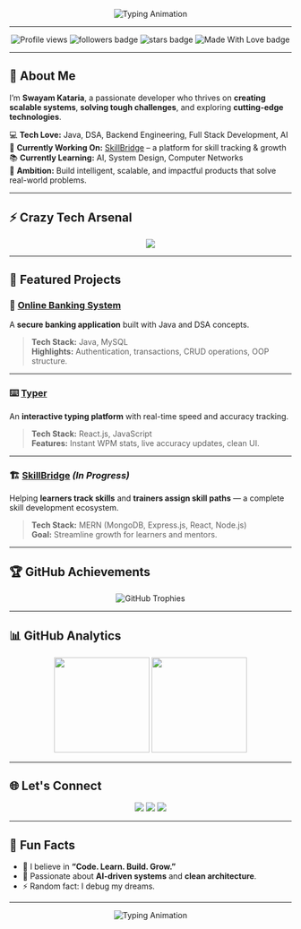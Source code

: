 <!-- Typing Animation Header -->
<p align="center">
  <img src="https://readme-typing-svg.herokuapp.com?font=Fira+Code&weight=600&size=30&duration=3500&pause=1000&color=00F5FF&center=true&vCenter=true&width=800&lines=Hey+There!+I'm+Swayam+Kataria+👋;Java+Developer+%7C+DSA+Enthusiast+💻;Full+Stack+%26+AI+Learner+🚀;Lover+of+Clean+Code+%26+Big+Ideas+🌟" alt="Typing Animation">
</p>

---

<!-- Profile Views & Badges -->
<p align="center">
  <img src="https://komarev.com/ghpvc/?username=swayam-21max&label=Profile%20Views&color=brightgreen&style=for-the-badge" alt="Profile views" />
  <img src="https://img.shields.io/github/followers/swayam-21max?label=Followers&style=for-the-badge" alt="followers badge"/>
  <img src="https://img.shields.io/github/stars/swayam-21max?label=Stars&style=for-the-badge" alt="stars badge"/>
  <img src="https://img.shields.io/badge/Made%20With-Love-ff69b4?style=for-the-badge" alt="Made With Love badge"/>
</p>

---

## 🌟 About Me

I’m **Swayam Kataria**, a passionate developer who thrives on **creating scalable systems**, **solving tough challenges**, and exploring **cutting-edge technologies**.  

💻 **Tech Love:** Java, DSA, Backend Engineering, Full Stack Development, AI  
🚀 **Currently Working On:** [SkillBridge](#) – a platform for skill tracking & growth  
📚 **Currently Learning:** AI, System Design, Computer Networks  
🎯 **Ambition:** Build intelligent, scalable, and impactful products that solve real-world problems.

---

## ⚡ Crazy Tech Arsenal
<p align="center">
  <img src="https://skillicons.dev/icons?i=java,cpp,react,nodejs,express,mongodb,mysql,git,github,html,css,js,vscode,linux&theme=dark" />
</p>

---

## 🚀 Featured Projects

### 🏦 [Online Banking System](#)
A **secure banking application** built with Java and DSA concepts.  
> **Tech Stack:** Java, MySQL  
> **Highlights:** Authentication, transactions, CRUD operations, OOP structure.

---

### ⌨️ [Typer](#)
An **interactive typing platform** with real-time speed and accuracy tracking.  
> **Tech Stack:** React.js, JavaScript  
> **Features:** Instant WPM stats, live accuracy updates, clean UI.

---

### 🏗 [SkillBridge](#) *(In Progress)*
Helping **learners track skills** and **trainers assign skill paths** — a complete skill development ecosystem.  
> **Tech Stack:** MERN (MongoDB, Express.js, React, Node.js)  
> **Goal:** Streamline growth for learners and mentors.

---

## 🏆 GitHub Achievements
<p align="center">
  <img src="https://github-profile-trophy.vercel.app/?username=swayam-21max&theme=darkhub&no-frame=true&margin-w=15&column=6" alt="GitHub Trophies" />
</p>

---

## 📊 GitHub Analytics
<p align="center">
  <img src="https://github-readme-stats.vercel.app/api?username=swayam-21max&show_icons=true&count_private=true&hide_border=true&theme=tokyonight&bg_color=00000000" height="170" />
  <img src="https://github-readme-streak-stats.herokuapp.com/?user=swayam-21max&theme=tokyonight&hide_border=true" height="170" />
</p>

---

## 🌐 Let's Connect
<p align="center">
  <a href="https://www.linkedin.com/in/swayam-kataria/"><img src="https://img.shields.io/badge/LinkedIn-blue?style=for-the-badge&logo=linkedin"/></a>
  <a href="mailto:swayamkataria.dev@gmail.com"><img src="https://img.shields.io/badge/Email-red?style=for-the-badge&logo=gmail"/></a>
  <a href="https://github.com/swayam-21max"><img src="https://img.shields.io/badge/GitHub-black?style=for-the-badge&logo=github"/></a>
</p>

---

## 🎯 Fun Facts
- 🚀 I believe in **“Code. Learn. Build. Grow.”**
- 🧠 Passionate about **AI-driven systems** and **clean architecture**.
- ⚡ Random fact: I debug my dreams.

---

<p align="center">
  <img src="https://readme-typing-svg.herokuapp.com?font=Fira+Code&weight=600&size=28&duration=4000&pause=1000&color=00FF94&center=true&vCenter=true&width=800&lines=Eat.+Sleep.+Code.+Repeat.+🔥;Always+Learning%2C+Always+Building!+🚀" alt="Typing Animation">
</p>
